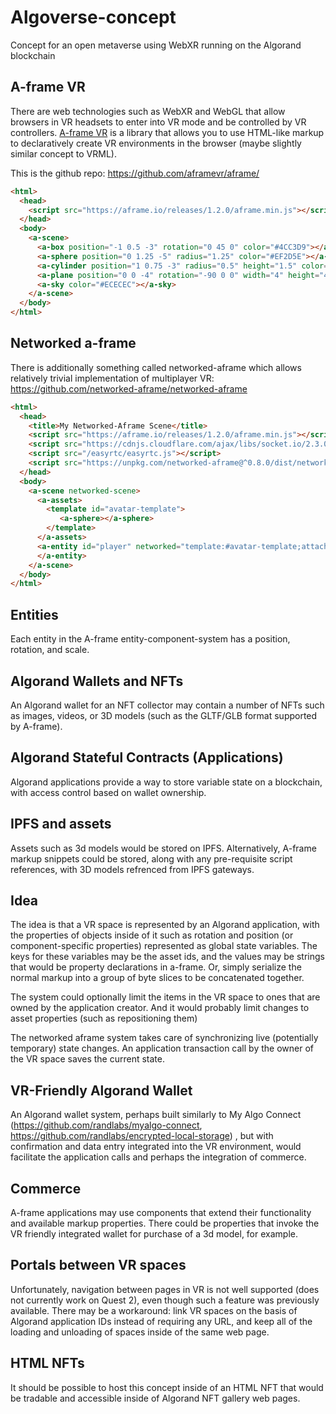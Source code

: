 # Algoverse-concept
Concept for an open metaverse using WebXR running on the Algorand blockchain

## A-frame VR

There are web technologies such as WebXR and WebGL that allow browsers in VR headsets to enter into VR mode and be controlled by VR controllers. [A-frame VR](https://aframe.io/) is a library that allows you to use HTML-like markup to declaratively create VR environments in the browser (maybe slightly similar concept to VRML).  

This is the github repo: https://github.com/aframevr/aframe/

```html
<html>
  <head>
    <script src="https://aframe.io/releases/1.2.0/aframe.min.js"></script>
  </head>
  <body>
    <a-scene>
      <a-box position="-1 0.5 -3" rotation="0 45 0" color="#4CC3D9"></a-box>
      <a-sphere position="0 1.25 -5" radius="1.25" color="#EF2D5E"></a-sphere>
      <a-cylinder position="1 0.75 -3" radius="0.5" height="1.5" color="#FFC65D"></a-cylinder>
      <a-plane position="0 0 -4" rotation="-90 0 0" width="4" height="4" color="#7BC8A4"></a-plane>
      <a-sky color="#ECECEC"></a-sky>
    </a-scene>
  </body>
</html>

```

## Networked a-frame

There is additionally something called networked-aframe which allows relatively trivial implementation of multiplayer VR:
https://github.com/networked-aframe/networked-aframe

```html
<html>
  <head>
    <title>My Networked-Aframe Scene</title>
    <script src="https://aframe.io/releases/1.2.0/aframe.min.js"></script>
    <script src="https://cdnjs.cloudflare.com/ajax/libs/socket.io/2.3.0/socket.io.slim.js"></script>
    <script src="/easyrtc/easyrtc.js"></script>
    <script src="https://unpkg.com/networked-aframe@^0.8.0/dist/networked-aframe.min.js"></script>
  </head>
  <body>
    <a-scene networked-scene>
      <a-assets>
        <template id="avatar-template">
           <a-sphere></a-sphere>
        </template>
      </a-assets>
      <a-entity id="player" networked="template:#avatar-template;attachTemplateToLocal:false;" camera wasd-controls look-controls>
      </a-entity>
    </a-scene>
  </body>
</html>
```

## Entities

Each entity in the A-frame entity-component-system has a position, rotation, and scale.

## Algorand Wallets and NFTs

An Algorand wallet for an NFT collector may contain a number of NFTs such as images, videos, or 3D models (such as the GLTF/GLB format supported by A-frame).

## Algorand Stateful Contracts (Applications)

Algorand applications provide a way to store variable state on a blockchain, with access control based on wallet ownership. 

## IPFS and assets

Assets such as 3d models would be stored on IPFS. Alternatively, A-frame markup snippets could be stored, along with any pre-requisite script references, with 3D models refrenced from IPFS gateways.

## Idea

The idea is that a VR space is represented by an Algorand application, with the properties of objects inside of it such as rotation and position (or component-specific properties) represented as global state variables. The keys for these variables may be the asset ids, and the values may be strings that would be property declarations in a-frame.  Or, simply serialize the normal markup into a group of byte slices to be concatenated together.

The system could optionally limit the items in the VR space to ones that are owned by the application creator. And it would probably limit changes to asset properties (such as repositioning them) 

The networked aframe system takes care of synchronizing live (potentially temporary) state changes. An application transaction call by the owner of the VR space saves the current state.

## VR-Friendly Algorand Wallet

An Algorand wallet system, perhaps built similarly to My Algo Connect (https://github.com/randlabs/myalgo-connect, https://github.com/randlabs/encrypted-local-storage) , but with confirmation and data entry integrated into the VR environment, would facilitate the application calls and perhaps the integration of commerce.
 
## Commerce

A-frame applications may use components that extend their functionality and available markup properties. There could be properties that invoke the VR friendly integrated wallet for purchase of a 3d model, for example.

## Portals between VR spaces

Unfortunately, navigation between pages in VR is not well supported (does not currently work on Quest 2), even though such a feature was previously available. There may be a workaround: link VR spaces on the basis of Algorand application IDs instead of requiring any URL, and keep all of the loading and unloading of spaces inside of the same web page.

## HTML NFTs

It should be possible to host this concept inside of an HTML NFT that would be tradable and accessible inside of Algorand NFT gallery web pages.
